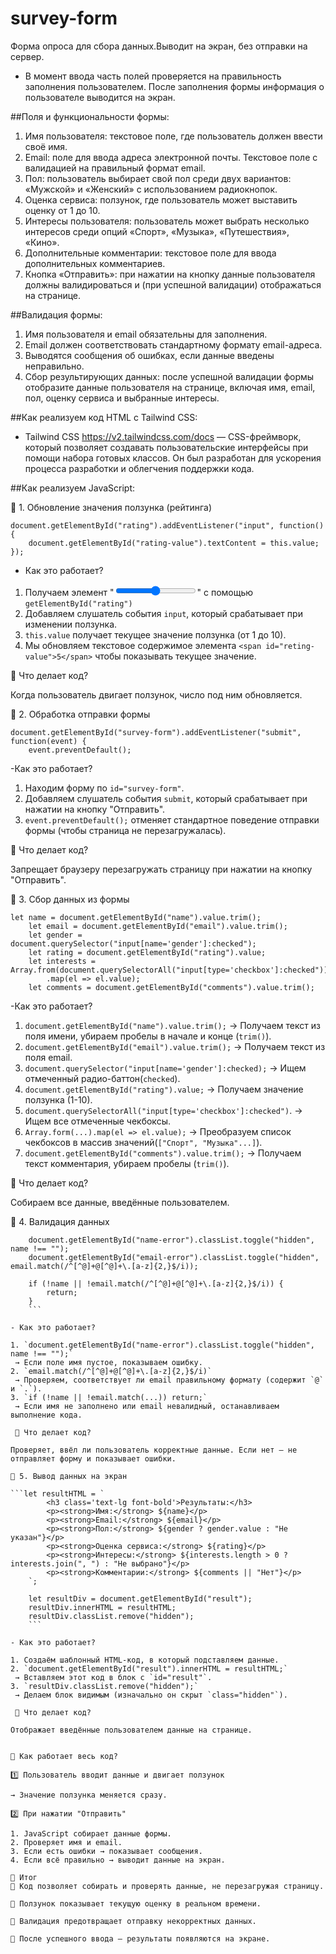 # survey-form
 Форма опроса для сбора данных.Выводит на экран, без отправки на сервер.
  
- В момент ввода часть полей проверяется на правильность заполнения пользователем. После заполнения формы информация о пользователе выводится на экран.

##Поля и функциональности формы:

1) Имя пользователя: текстовое поле, где пользователь должен ввести своё имя.
2) Email: поле для ввода адреса электронной почты. Текстовое поле с валидацией на правильный формат email.
3) Пол: пользователь выбирает свой пол среди двух вариантов: «Мужской» и «Женский» с использованием радиокнопок.
4) Оценка сервиса: ползунок, где пользователь может выставить оценку от 1 до 10.
5) Интересы пользователя: пользователь может выбрать несколько интересов среди опций «Спорт», «Музыка», «Путешествия», «Кино».
6) Дополнительные комментарии: текстовое поле для ввода дополнительных комментариев.
7) Кнопка «Отправить»: при нажатии на кнопку данные пользователя должны валидироваться и (при успешной валидации) отображаться на странице.

##Валидация формы:

1) Имя пользователя и email обязательны для заполнения.
2) Email должен соответствовать стандартному формату email-адреса.
3) Выводятся сообщения об ошибках, если данные введены неправильно.
4) Сбор результирующих данных: после успешной валидации формы отобразите данные пользователя на странице, включая имя, email, пол, оценку сервиса и выбранные интересы.

##Как реализуем код HTML с Tailwind CSS:

- Tailwind CSS https://v2.tailwindcss.com/docs — CSS-фреймворк, который позволяет создавать пользовательские интерфейсы при помощи набора готовых классов. Он был разработан для ускорения процесса разработки и облегчения поддержки кода.

##Как реализуем JavaScript:

📌 1. Обновление значения ползунка (рейтинга)
```
document.getElementById("rating").addEventListener("input", function() {
    document.getElementById("rating-value").textContent = this.value;
});
```


- Как это работает?
1. Получаем элемент "<input type="range" id="rating">" с помощью  `getElementById("rating")`
2. Добавляем слушатель события `input`, который срабатывает при изменении ползунка.
3. `this.value` получает текущее значение ползунка (от 1 до 10).
4. Мы обновляем текстовое содержимое элемента `<span id="reting-value">5</span>` чтобы показывать текущее значение.

🔹 Что делает код?

Когда пользователь двигает ползунок, число под ним обновляется.

📌 2. Обработка отправки формы

```
document.getElementById("survey-form").addEventListener("submit", function(event) {
    event.preventDefault();
```

-Как это работает?

1. Находим форму по `id="survey-form"`.
2. Добавляем слушатель события `submit`, который срабатывает при нажатии на кнопку "Отправить".
3. `event.preventDefault();` отменяет стандартное поведение отправки формы (чтобы страница не перезагружалась).

🔹 Что делает код?

Запрещает браузеру перезагружать страницу при нажатии на кнопку "Отправить".

📌 3. Сбор данных из формы
```
let name = document.getElementById("name").value.trim();
    let email = document.getElementById("email").value.trim();
    let gender = document.querySelector("input[name='gender']:checked");
    let rating = document.getElementById("rating").value;
    let interests = Array.from(document.querySelectorAll("input[type='checkbox']:checked"))
        .map(el => el.value);
    let comments = document.getElementById("comments").value.trim();
```

-Как это работает?

1. `document.getElementById("name").value.trim();`
 → Получаем текст из поля имени, убираем пробелы в начале и конце (`trim()`).
2. `document.getElementById("email").value.trim();`
 → Получаем текст из поля email.
3. `document.querySelector("input[name='gender']:checked);`
 → Ищем отмеченный радио-баттон(`checked`).
4. `document.getElementById("rating").value;`
 → Получаем значение ползунка (1-10).
5. `document.querySelectorAll("input[type='checkbox']:checked")`.
 → Ищем все отмеченные чекбоксы.
6. `Array.form(...).map(el => el.value);`
 → Преобразуем список чекбоксов в массив значений(`["Спорт", "Музыка"...]`).
7. `document.getElementById("comments").value.trim();`
 → Получаем текст комментария, убираем пробелы (`trim()`).

🔹 Что делает код?

Собираем все данные, введённые пользователем.

📌 4. Валидация данных

```
    document.getElementById("name-error").classList.toggle("hidden", name !== "");
    document.getElementById("email-error").classList.toggle("hidden", email.match(/^[^@]+@[^@]+\.[a-z]{2,}$/i));

    if (!name || !email.match(/^[^@]+@[^@]+\.[a-z]{2,}$/i)) {
        return;
    }
    ```

- Как это работает?

1. `document.getElementById("name-error").classList.toggle("hidden", name !== "");`
 → Если поле имя пустое, показываем ошибку.
2. `email.match(/^[^@]+@[^@]+\.[a-z]{2,}$/i)`
 → Проверяем, соответствует ли email правильному формату (содержит `@` и `.`).
3. `if (!name || !email.match(...)) return;`
 → Если имя не заполнено или email невалидный, останавливаем выполнение кода.

 🔹 Что делает код?

Проверяет, ввёл ли пользователь корректные данные. Если нет — не отправляет форму и показывает ошибки.

📌 5. Вывод данных на экран

```let resultHTML = `
        <h3 class='text-lg font-bold'>Результаты:</h3>
        <p><strong>Имя:</strong> ${name}</p>
        <p><strong>Email:</strong> ${email}</p>
        <p><strong>Пол:</strong> ${gender ? gender.value : "Не указан"}</p>
        <p><strong>Оценка сервиса:</strong> ${rating}</p>
        <p><strong>Интересы:</strong> ${interests.length > 0 ? interests.join(", ") : "Не выбрано"}</p>
        <p><strong>Комментарии:</strong> ${comments || "Нет"}</p>
    `;
    
    let resultDiv = document.getElementById("result");
    resultDiv.innerHTML = resultHTML;
    resultDiv.classList.remove("hidden");
    ```

- Как это работает?

1. Создаём шаблонный HTML-код, в который подставляем данные.
2. `document.getElementById("result").innerHTML = resultHTML;`
 → Вставляем этот код в блок с `id="result"`.
3. `resultDiv.classList.remove("hidden");`
 → Делаем блок видимым (изначально он скрыт `class="hidden"`).

 🔹 Что делает код?

Отображает введённые пользователем данные на странице.


📌 Как работает весь код?

1️⃣ Пользователь вводит данные и двигает ползунок

→ Значение ползунка меняется сразу.

2️⃣ При нажатии "Отправить"

1. JavaScript собирает данные формы.
2. Проверяет имя и email.
3. Если есть ошибки → показывает сообщения.
4. Если всё правильно → выводит данные на экран.

🚀 Итог
🔹 Код позволяет собирать и проверять данные, не перезагружая страницу.

🔹 Ползунок показывает текущую оценку в реальном времени.

🔹 Валидация предотвращает отправку некорректных данных.

🔹 После успешного ввода — результаты появляются на экране.
